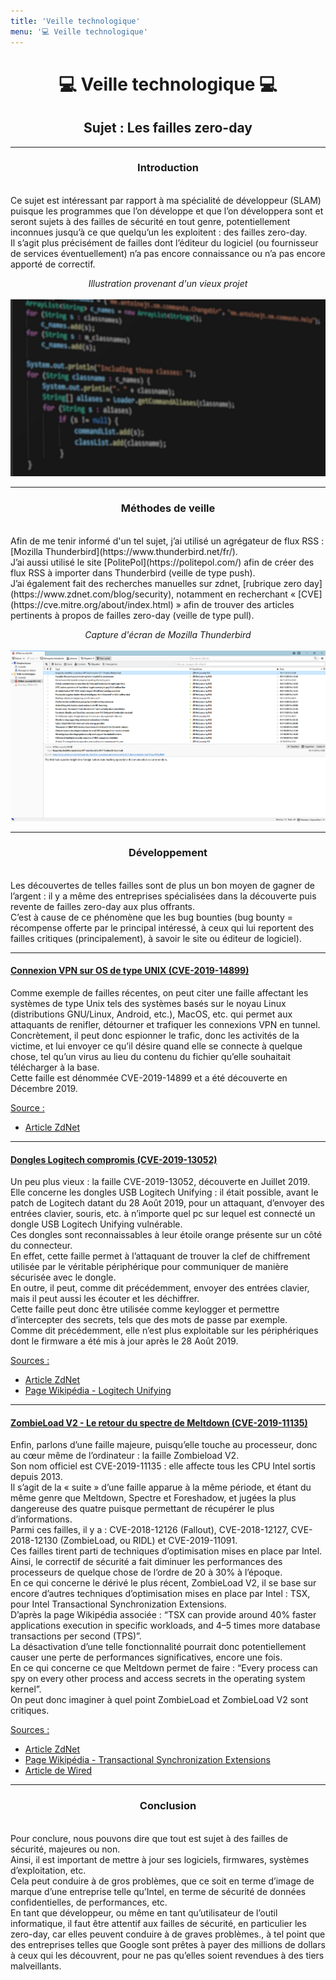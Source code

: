 ```yaml
---
title: 'Veille technologique'
menu: '💻 Veille technologique'
---
```


# <center>💻 Veille technologique 💻</center>
## <center>Sujet : Les failles zero-day</center>
---

### <center>Introduction</center>
<br>
Ce sujet est intéressant par rapport à ma spécialité de développeur (SLAM) puisque les programmes que l’on développe et que l’on développera sont et seront sujets à des failles de sécurité en tout genre, potentiellement inconnues jusqu’à ce que quelqu’un les exploitent : des failles zero-day.
<br>Il s’agit plus précisément de failles dont l’éditeur du logiciel (ou fournisseur de services éventuellement) n’a pas encore connaissance ou n’a pas encore apporté de correctif.

*<center>Illustration provenant d'un vieux projet</center>*<br>
![Image de couverture](images/xm_code.png)

---
### <center>Méthodes de veille</center>
<br>
Afin de me tenir informé d'un tel sujet, j’ai utilisé un agrégateur de flux RSS : [Mozilla Thunderbird](https://www.thunderbird.net/fr/).
<br>J’ai aussi utilisé le site [PolitePol](https://politepol.com/) afin de créer des flux RSS à importer dans Thunderbird (veille de type push). 
<br>J’ai également fait des recherches manuelles sur zdnet, [rubrique zero day](https://www.zdnet.com/blog/security), notamment en recherchant « [CVE](https://cve.mitre.org/about/index.html) » afin de trouver des articles pertinents à propos de failles zero-day (veille de type pull).

*<center>Capture d'écran de Mozilla Thunderbird</center>*<br>
![Capture d'écran de Mozilla Thunderbird](images/thunderbird.png)

---
### <center>Développement</center>
<br>
Les découvertes de telles failles sont de plus un bon moyen de gagner de l’argent : il y a même des entreprises spécialisées dans la découverte puis revente de failles zero-day aux plus offrants.
<br>C’est à cause de ce phénomène que les bug bounties (bug bounty = récompense offerte par le principal intéressé, à ceux qui lui reportent des failles critiques (principalement), à savoir le site ou éditeur de logiciel).

---
#### <u>Connexion VPN sur OS de type UNIX (CVE-2019-14899)</u>
Comme exemple de failles récentes, on peut citer une faille affectant les systèmes de type Unix tels des systèmes basés sur le noyau Linux (distributions GNU/Linux, Android, etc.), MacOS, etc. qui permet aux attaquants de renifler, détourner et trafiquer les connexions VPN en tunnel. 
<br>Concrètement, il peut donc espionner le trafic, donc les activités de la victime, et lui envoyer ce qu’il désire quand elle se connecte à quelque chose, tel qu’un virus au lieu du contenu du fichier qu’elle souhaitait télécharger à la base. 
<br>Cette faille est dénommée CVE-2019-14899 et a été découverte en Décembre 2019.

<u>Source :</u> 
* [Article ZdNet](https://www.zdnet.com/article/new-vulnerability-lets-attackers-sniff-or-hijack-vpn-connections)

---
#### <u>Dongles Logitech compromis (CVE-2019-13052)</u>
Un peu plus vieux : la faille CVE-2019-13052, découverte en Juillet 2019. 
<br>Elle concerne les dongles USB Logitech Unifying : il était possible, avant le patch de Logitech datant du 28 Août 2019, pour un attaquant, d’envoyer des entrées clavier, souris, etc. à n’importe quel pc sur lequel est connecté un dongle USB Logitech Unifying vulnérable. 
<br>Ces dongles sont reconnaissables à leur étoile orange présente sur un côté du connecteur. 
<br>En effet, cette faille permet à l’attaquant de trouver la clef de chiffrement utilisée par le véritable périphérique pour communiquer de manière sécurisée avec le dongle. 
<br>En outre, il peut, comme dit précédemment, envoyer des entrées clavier, mais il peut aussi les écouter et les déchiffrer. 
<br>Cette faille peut donc être utilisée comme keylogger et permettre d’intercepter des secrets, tels que des mots de passe par exemple. 
<br>Comme dit précédemment, elle n’est plus exploitable sur les périphériques dont le firmware a été mis à jour après le 28 Août 2019.

<u>Sources :</u>
* [Article ZdNet](https://www.zdnet.com/article/logitech-wireless-usb-dongles-vulnerable-to-new-hijacking-flaws/)
* [Page Wikipédia - Logitech Unifying](https://en.wikipedia.org/wiki/Logitech_Unifying_receiver)

---
#### <u>ZombieLoad V2 - Le retour du spectre de Meltdown (CVE-2019-11135)</u>

Enfin, parlons d’une faille majeure, puisqu’elle touche au processeur, donc au cœur même de l’ordinateur : la faille Zombieload V2. 
<br>Son nom officiel est CVE-2019-11135 : elle affecte tous les CPU Intel sortis depuis 2013.
<br>Il s’agit de la « suite » d’une faille apparue à la même période, et étant du même genre que Meltdown, Spectre et Foreshadow, et jugées la plus dangereuse des quatre puisque permettant de récupérer le plus d’informations.
<br>Parmi ces failles, il y a : CVE-2018-12126 (Fallout), CVE-2018-12127, CVE-2018-12130 (ZombieLoad, ou RIDL) et CVE-2019-11091.
<br>Ces failles tirent parti de techniques d’optimisation mises en place par Intel. 
<br>Ainsi, le correctif de sécurité a fait diminuer les performances des processeurs de quelque chose de l’ordre de 20 à 30% à l’époque.
<br>En ce qui concerne le dérivé le plus récent, ZombieLoad V2, il se base sur encore d’autres techniques d’optimisation mises en place par Intel : TSX, pour Intel Transactional Synchronization Extensions. 
<br>D’après la page Wikipédia associée : “TSX can provide around 40% faster applications execution in specific workloads, and 4–5 times more database transactions per second (TPS)”.
<br>La désactivation d’une telle fonctionnalité pourrait donc potentiellement causer une perte de performances significatives, encore une fois.
<br>En ce qui concerne ce que Meltdown permet de faire : “Every process can spy on every other process and access secrets in the operating system kernel”.
<br>On peut donc imaginer à quel point ZombieLoad et ZombieLoad V2 sont critiques.

<u>Sources :</u>
* [Article ZdNet](https://www.zdnet.com/article/intels-cascade-lake-cpus-impacted-by-new-zombieload-v2-attack/)
* [Page Wikipédia - Transactional Synchronization Extensions](https://en.wikipedia.org/wiki/Transactional_Synchronization_Extensions)
* [Article de Wired](https://www.wired.com/story/critical-intel-flaw-breaks-basic-security-for-most-computers/)

---
### <center>Conclusion</center>
<br>
Pour conclure, nous pouvons dire que tout est sujet à des failles de sécurité, majeures ou non. 
<br>Ainsi, il est important de mettre à jour ses logiciels, firmwares, systèmes d’exploitation, etc. 
<br>Cela peut conduire à de gros problèmes, que ce soit en terme d’image de marque d’une entreprise telle qu’Intel, en terme de sécurité de données confidentielles, de performances, etc.
<br>En tant que développeur, ou même en tant qu’utilisateur de l’outil informatique, il faut être attentif aux failles de sécurité, en particulier les zero-day, car elles peuvent conduire à de graves problèmes., à tel point que des entreprises telles que Google sont prêtes à payer des millions de dollars à ceux qui les découvrent, pour ne pas qu’elles soient revendues à des tiers malveillants.
